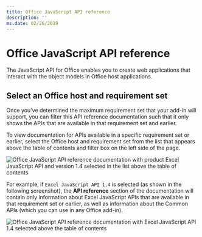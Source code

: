 ```yaml
---
title: Office JavaScript API reference 
description: ''
ms.date: 02/26/2019
---
```


# Office JavaScript API reference

The JavaScript API for Office enables you to create web applications that interact with the object models in Office host applications. 

## Select an Office host and requirement set

Once you've determined the maximum requirement set that your add-in will support, you can filter this API reference documentation such that it only shows the APIs that are available in that requirement set and earlier.

To view documentation for APIs available in a specific requirement set or earlier, select the Office host and requirement set from the list that appears above the table of contents and filter box on the left side of the page.

![Office JavaScript API reference documentation with product Excel JavaScript API and version 1.4 selected in the list above the table of contents](/overview/images/moniker-selector-2.png)

For example, if `Excel JavaScript API 1.4` is selected (as shown in the following screenshot), the **API reference** section of the documentation will contain only information about Excel JavaScript APIs that are available in that requirement set or earlier, as well as information about the Common APIs (which you can use in any Office add-in).

![Office JavaScript API reference documentation with Excel JavaScript API 1.4 selected above the table of contents](/overview/images/moniker-selector-1.png)

